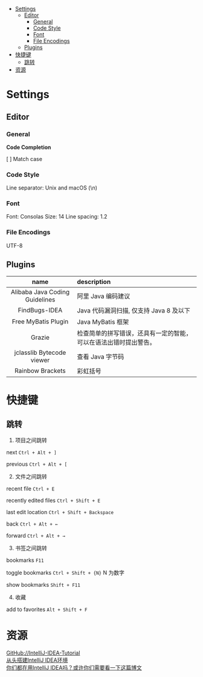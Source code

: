 <!-- TOC -->

- [Settings](#settings)
    - [Editor](#editor)
        - [General](#general)
        - [Code Style](#code-style)
        - [Font](#font)
        - [File Encodings](#file-encodings)
    - [Plugins](#plugins)
- [快捷键](#快捷键)
    - [跳转](#跳转)
- [资源](#资源)

<!-- /TOC -->

# Settings

## Editor

### General

**Code Completion**

[ ] Match case

### Code Style

Line separator: Unix and macOS (\n)

### Font

Font: Consolas
Size: 14
Line spacing: 1.2

### File Encodings

UTF-8

## Plugins

name|description
:---:|:---
Alibaba Java Coding Guidelines|阿里 Java 编码建议
FindBugs-IDEA|Java 代码漏洞扫描, 仅支持 Java 8 及以下
Free MyBatis Plugin|Java MyBatis 框架
Grazie|检查简单的拼写错误，还具有一定的智能，可以在语法出错时提出警告。
jclasslib Bytecode viewer|查看 Java 字节码
Rainbow Brackets|彩虹括号

# 快捷键

## 跳转

1. 项目之间跳转

next `Ctrl + Alt + ]`

previous `Ctrl + Alt + [`

2. 文件之间跳转

recent file `Ctrl + E`

recently edited files `Ctrl + Shift + E`

last edit location `Ctrl + Shift + Backspace`

back `Ctrl + Alt + ←`

forward `Ctrl + Alt + →`

3. 书签之间跳转

bookmarks `F11`

toggle bookmarks `Ctrl + Shift + {N}` N 为数字

show bookmarks `Shift + F11`

4. 收藏

add to favorites `Alt + Shift + F`

# 资源

[GitHub://IntelliJ-IDEA-Tutorial](https://github.com/judasn/IntelliJ-IDEA-Tutorial)<br>
[从头搭建IntelliJ IDEA环境](https://mp.weixin.qq.com/s/6jXHzkU8JfubhDsQJbwl8Q)<br>
[你们都在用IntelliJ IDEA吗？或许你们需要看一下这篇博文](https://zhuanlan.zhihu.com/p/47365808)<br>